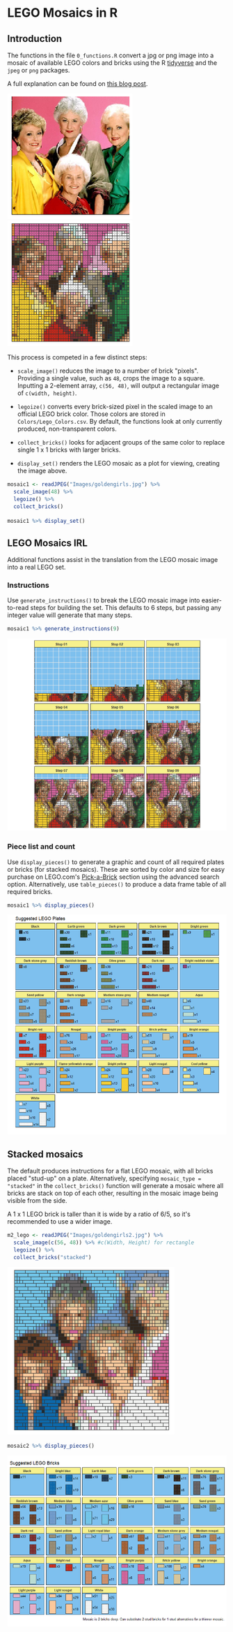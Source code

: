 LEGO Mosaics in R
================

Introduction
------------

The functions in the file `0_functions.R` convert a jpg or png image into a mosaic of available LEGO colors and bricks using the R [tidyverse](https://www.tidyverse.org/) and the `jpeg` or `png` packages.

A full explanation can be found on [this blog post](http://www.ryantimpe.com/2018/04/23/lego-mosaic1/).

![](README_files/figure-markdown_github/m1_orig-1.png) ![](README_files/figure-markdown_github/m1_set-1.png)

This process is competed in a few distinct steps:

-   `scale_image()` reduces the image to a number of brick "pixels". Providing a single value, such as `48`, crops the image to a square. Inputting a 2-element array, `c(56, 48)`, will output a rectangular image of `c(width, height)`.

-   `legoize()` converts every brick-sized pixel in the scaled image to an official LEGO brick color. Those colors are stored in `Colors/Lego_Colors.csv`. By default, the functions look at only currently produced, non-transparent colors.

-   `collect_bricks()` looks for adjacent groups of the same color to replace single 1 x 1 bricks with larger bricks.

-   `display_set()` renders the LEGO mosaic as a plot for viewing, creating the image above.

``` r
mosaic1 <- readJPEG("Images/goldengirls.jpg") %>% 
  scale_image(48) %>%
  legoize() %>% 
  collect_bricks() 

mosaic1 %>% display_set()
```

LEGO Mosaics IRL
----------------

Additional functions assist in the translation from the LEGO mosaic image into a real LEGO set.

### Instructions

Use `generate_instructions()` to break the LEGO mosaic image into easier-to-read steps for building the set. This defaults to 6 steps, but passing any integer value will generate that many steps.

``` r
mosaic1 %>% generate_instructions(9)
```

![](README_files/figure-markdown_github/m1_instructions-1.png)

### Piece list and count

Use `display_pieces()` to generate a graphic and count of all required plates or bricks (for stacked mosaics). These are sorted by color and size for easy purchase on LEGO.com's [Pick-a-Brick](https://shop.lego.com/en-US/Pick-a-Brick) section using the advanced search option. Alternatively, use `table_pieces()` to produce a data frame table of all required bricks.

``` r
mosaic1 %>% display_pieces()
```

![](README_files/figure-markdown_github/m1_pieces-1.png)

Stacked mosaics
---------------

The default produces instructions for a flat LEGO mosaic, with all bricks placed "stud-up" on a plate. Alternatively, specifying `mosaic_type = "stacked"` in the `collect_bricks()` function will generate a mosaic where all bricks are stack on top of each other, resulting in the mosaic image being visible from the side.

A 1 x 1 LEGO brick is taller than it is wide by a ratio of 6/5, so it's recommended to use a wider image.

``` r
m2_lego <- readJPEG("Images/goldengirls2.jpg") %>% 
  scale_image(c(56, 48)) %>% #c(Width, Height) for rectangle
  legoize() %>% 
  collect_bricks("stacked") 
```

![](README_files/figure-markdown_github/m2_set-1.png)

``` r
mosaic2 %>% display_pieces()
```

![](README_files/figure-markdown_github/m2_pieces-1.png)
